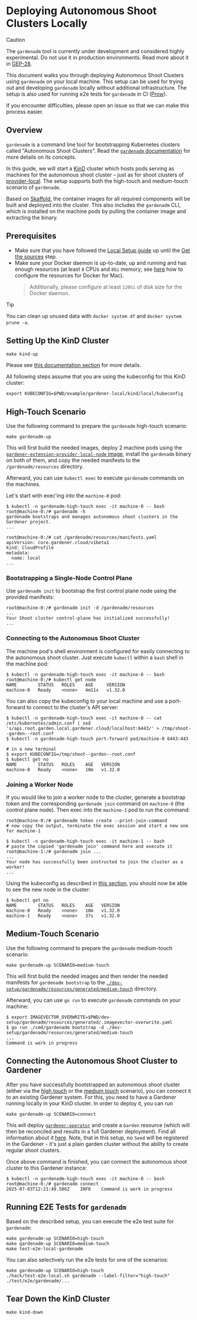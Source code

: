 # Deploying Autonomous Shoot Clusters Locally

> [!CAUTION]
> The `gardenadm` tool is currently under development and considered highly experimental.
> Do not use it in production environments.
> Read more about it in [GEP-28](../proposals/28-autonomous-shoot-clusters.md).

This document walks you through deploying Autonomous Shoot Clusters using `gardenadm` on your local machine.
This setup can be used for trying out and developing `gardenadm` locally without additional infrastructure.
The setup is also used for running e2e tests for `gardenadm` in CI ([Prow](https://prow.gardener.cloud)).

If you encounter difficulties, please open an issue so that we can make this process easier.

## Overview

`gardenadm` is a command line tool for bootstrapping Kubernetes clusters called "Autonomous Shoot Clusters". Read the [`gardenadm` documentation](../concepts/gardenadm.md) for more details on its concepts.

In this guide, we will start a [KinD](https://kind.sigs.k8s.io/) cluster which hosts pods serving as machines for the autonomous shoot cluster – just as for shoot clusters of [provider-local](../extensions/provider-local.md).
The setup supports both the high-touch and medium-touch scenario of `gardenadm`.

Based on [Skaffold](https://skaffold.dev/), the container images for all required components will be built and deployed into the cluster.
This also includes the `gardenadm` CLI, which is installed on the machine pods by pulling the container image and extracting the binary.

## Prerequisites

- Make sure that you have followed the [Local Setup guide](../development/local_setup.md) up until the [Get the sources](../development/local_setup.md#get-the-sources) step.
- Make sure your Docker daemon is up-to-date, up and running and has enough resources (at least `8` CPUs and `8Gi` memory; see [here](https://docs.docker.com/desktop/mac/#resources) how to configure the resources for Docker for Mac).
  > Additionally, please configure at least `120Gi` of disk size for the Docker daemon.

> [!TIP]
> You can clean up unused data with `docker system df` and `docker system prune -a`.

## Setting Up the KinD Cluster

```shell
make kind-up
```

Please see [this documentation section](getting_started_locally.md#setting-up-the-kind-cluster-garden-and-seed) for more details.

All following steps assume that you are using the kubeconfig for this KinD cluster:

```shell
export KUBECONFIG=$PWD/example/gardener-local/kind/local/kubeconfig
```

## High-Touch Scenario

Use the following command to prepare the `gardenadm` high-touch scenario:

```shell
make gardenadm-up
```

This will first build the needed images, deploy 2 machine pods using the [`gardener-extension-provider-local-node` image](../../pkg/provider-local/node), install the `gardenadm` binary on both of them, and copy the needed manifests to the `/gardenadm/resources` directory.

Afterward, you can use `kubectl exec` to execute `gardenadm` commands on the machines.

Let's start with exec'ing into the `machine-0` pod:

```shell
$ kubectl -n gardenadm-high-touch exec -it machine-0 -- bash
root@machine-0:/# gardenadm -h
gardenadm bootstraps and manages autonomous shoot clusters in the Gardener project.
...

root@machine-0:/# cat /gardenadm/resources/manifests.yaml
apiVersion: core.gardener.cloud/v1beta1
kind: CloudProfile
metadata:
  name: local
...
```

### Bootstrapping a Single-Node Control Plane

Use `gardenadm init` to bootstrap the first control plane node using the provided manifests:

```shell
root@machine-0:/# gardenadm init -d /gardenadm/resources
...
Your Shoot cluster control-plane has initialized successfully!
...
```

### Connecting to the Autonomous Shoot Cluster

The machine pod's shell environment is configured for easily connecting to the autonomous shoot cluster.
Just execute `kubectl` within a `bash` shell in the machine pod:

```shell
$ kubectl -n gardenadm-high-touch exec -it machine-0 -- bash
root@machine-0:/# kubectl get node
NAME        STATUS   ROLES    AGE     VERSION
machine-0   Ready    <none>   4m11s   v1.32.0
```

You can also copy the kubeconfig to your local machine and use a port-forward to connect to the cluster's API server:

```shell
$ kubectl -n gardenadm-high-touch exec -it machine-0 -- cat /etc/kubernetes/admin.conf | sed 's/api.root.garden.local.gardener.cloud/localhost:6443/' > /tmp/shoot--garden--root.conf
$ kubectl -n gardenadm-high-touch port-forward pod/machine-0 6443:443

# in a new terminal
$ export KUBECONFIG=/tmp/shoot--garden--root.conf
$ kubectl get no
NAME        STATUS   ROLES    AGE   VERSION
machine-0   Ready    <none>   10m   v1.32.0
```

### Joining a Worker Node

If you would like to join a worker node to the cluster, generate a bootstrap token and the corresponding `gardenadm join` command on `machine-0` (the control plane node).
Then exec into the `machine-1` pod to run the command:

```shell
root@machine-0:/# gardenadm token create --print-join-command
# now copy the output, terminate the exec session and start a new one for machine-1

$ kubectl -n gardenadm-high-touch exec -it machine-1 -- bash
# paste the copied 'gardenadm join' command here and execute it
root@machine-1:/# gardenadm join ...
...
Your node has successfully been instructed to join the cluster as a worker!
...
```

Using the kubeconfig as described in [this section](#connecting-to-the-autonomous-shoot-cluster), you should now be able to see the new node in the cluster:

```shell
$ kubectl get no
NAME        STATUS   ROLES    AGE   VERSION
machine-0   Ready    <none>   10m   v1.32.0
machine-1   Ready    <none>   37s   v1.32.0
```

## Medium-Touch Scenario

Use the following command to prepare the `gardenadm` medium-touch scenario:

```shell
make gardenadm-up SCENARIO=medium-touch
```

This will first build the needed images and then render the needed manifests for `gardenadm bootstrap` to the [`./dev-setup/gardenadm/resources/generated/medium-touch`](../../dev-setup/gardenadm/resources/generated/medium-touch) directory.

Afterward, you can use `go run` to execute `gardenadm` commands on your machine:

```shell
$ export IMAGEVECTOR_OVERWRITE=$PWD/dev-setup/gardenadm/resources/generated/.imagevector-overwrite.yaml
$ go run ./cmd/gardenadm bootstrap -d ./dev-setup/gardenadm/resources/generated/medium-touch
...
Command is work in progress
```

## Connecting the Autonomous Shoot Cluster to Gardener

After you have successfully bootstrapped an autonomous shoot cluster (either via the [high touch](#high-touch-scenario) or the [medium touch](#medium-touch-scenario) scenario), you can connect it to an existing Gardener system.
For this, you need to have a Gardener running locally in your KinD cluster.
In order to deploy it, you can run

```shell
make gardenadm-up SCENARIO=connect
```

This will deploy [`gardener-operator`](../concepts/operator.md) and create a `Garden` resource (which will then be reconciled and results in a full Gardener deployment).
Find all information about it [here](getting_started_locally.md#alternative-way-to-set-up-garden-and-seed-leveraging-gardener-operator).
Note, that in this setup, no `Seed` will be registered in the Gardener - it's just a plain garden cluster without the ability to create regular shoot clusters.

Once above command is finished, you can connect the autonomous shoot cluster to this Gardener instance:

```shell
$ kubectl -n gardenadm-high-touch exec -it machine-0 -- bash
root@machine-0:/# gardenadm connect
2025-07-03T12:21:49.586Z	INFO	Command is work in progress
```

## Running E2E Tests for `gardenadm`

Based on the described setup, you can execute the e2e test suite for `gardenadm`:

```shell
make gardenadm-up SCENARIO=high-touch
make gardenadm-up SCENARIO=medium-touch
make test-e2e-local-gardenadm
```

You can also selectively run the e2e tests for one of the scenarios:

```shell
make gardenadm-up SCENARIO=high-touch
./hack/test-e2e-local.sh gardenadm --label-filter="high-touch" ./test/e2e/gardenadm/...
```

## Tear Down the KinD Cluster

```shell
make kind-down
```
